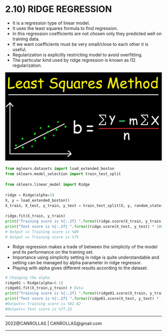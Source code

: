 # 2.10) RIDGE REGRESSION

- It is a regression type of linear model.
- It uses the least squares formula to find regression.
- In this regression coefficients are not chosen only they predicted well on training data.
- If we want coefficients must be very small/close to each other it is useful.
- Regularization is explicitly restricting model to avoid overfitting.
- The particular kind used by ridge regression is known as l12 regularization.

<img src="leastsquares.jpeg">

```python
from mglearn.datasets import load_extended_boston
from sklearn.model_selection import train_test_split

from sklearn.linear_model import Ridge

ridge = Ridge(alpha=1)
X, y = load_extended_boston()
X_train, X_test, y_train, y_test = train_test_split(X, y, random_state=0)

ridge.fit(X_train, y_train)
print("Training score is %{:.2f} ".format(ridge.score(X_train, y_train) * 100))
print("Test score is %{:.2f} ".format(ridge.score(X_test, y_test) * 100))
# Output => Training score is %89
# Output => Training score is %75
```

- Ridge regression makes a trade of between the simplicity of the model and its performance on the training set.
- Importance using simplicity setting in ridge is quite understandable and setting can be managed by alpha parameter in
  ridge regressor.
- Playing with alpha gives different results according to the dataset.

```python
# Changing the alpha
ridge01 = Ridge(alpha=0.1)
ridge01.fit(X_train,y_train) # Data
print("Training score is %{:.2f} ".format(ridge01.score(X_train, y_train) * 100))
print("Test score is %{:.2f} ".format(ridge01.score(X_test, y_test) * 100))
#Output=> Training score is %92.82 
#Output=> Test score is %77.22 
```
<hr>
2022@CANROLLAS | CANROLLAS@gmail.com
<hr>


